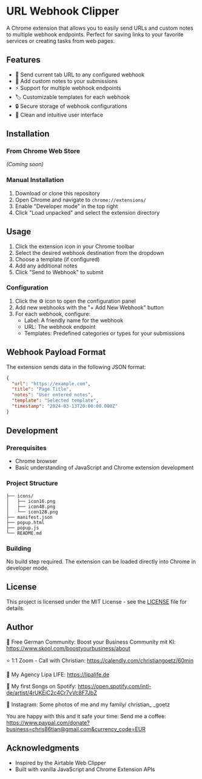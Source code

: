 # URL Webhook Clipper

A Chrome extension that allows you to easily send URLs and custom notes to multiple webhook endpoints. Perfect for saving links to your favorite services or creating tasks from web pages.

## Features

- 🔗 Send current tab URL to any configured webhook
- 📝 Add custom notes to your submissions
- ⚡ Support for multiple webhook endpoints
- 🏷️ Customizable templates for each webhook
- 🔒 Secure storage of webhook configurations
- 🎨 Clean and intuitive user interface

## Installation

### From Chrome Web Store
*(Coming soon)*

### Manual Installation
1. Download or clone this repository
2. Open Chrome and navigate to `chrome://extensions/`
3. Enable "Developer mode" in the top right
4. Click "Load unpacked" and select the extension directory

## Usage

1. Click the extension icon in your Chrome toolbar
2. Select the desired webhook destination from the dropdown
3. Choose a template (if configured)
4. Add any additional notes
5. Click "Send to Webhook" to submit

### Configuration

1. Click the ⚙️ icon to open the configuration panel
2. Add new webhooks with the "+ Add New Webhook" button
3. For each webhook, configure:
   - Label: A friendly name for the webhook
   - URL: The webhook endpoint
   - Templates: Predefined categories or types for your submissions

## Webhook Payload Format

The extension sends data in the following JSON format:

```json
{
  "url": "https://example.com",
  "title": "Page Title",
  "notes": "User entered notes",
  "template": "Selected template",
  "timestamp": "2024-03-13T20:00:00.000Z"
}
```

## Development

### Prerequisites
- Chrome browser
- Basic understanding of JavaScript and Chrome extension development

### Project Structure
```
├── icons/
│   ├── icon16.png
│   ├── icon48.png
│   └── icon128.png
├── manifest.json
├── popup.html
├── popup.js
└── README.md
```

### Building
No build step required. The extension can be loaded directly into Chrome in developer mode.

## License

This project is licensed under the MIT License - see the [LICENSE](LICENSE) file for details.

## Author

🚀 Free German Community: Boost your Business Community mit KI: https://www.skool.com/boostyourbusiness/about

⭐️ 1:1 Zoom - Call with Christian: https://calendly.com/christiangoetz/60min

📲 My Agency Lipa LIFE: https://lipalife.de

🎤 My first Songs on Spotify: https://open.spotify.com/intl-de/artist/4rUKEiC2c4Cr7vVc8F7JbZ

📸 Instagram: Some photos of me and my family/ christian_ _goetz

You are happy with this and it safe your time:
Send me a coffee: https://www.paypal.com/donate?business=chris86tian@gmail.com&currency_code=EUR

## Acknowledgments

- Inspired by the Airtable Web Clipper
- Built with vanilla JavaScript and Chrome Extension APIs
